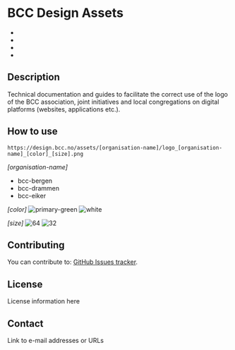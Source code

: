 # BCC Design Assets

*
*
*
*

## Description
Technical documentation and guides to facilitate the correct use of the logo of the BCC association, joint initiatives and local congregations on digital platforms (websites, applications etc.).


## How to use
`https://design.bcc.no/assets/[organisation-name]/logo_[organisation-name]_[color]_[size].png`

*[organisation-name]*
- bcc-bergen
- bcc-drammen
- bcc-eiker


*[color]*
![primary-green](https://design.bcc.no/assets/bcc-valdres/logo_bcc-valdres_primary-green_64.png)
![white](https://design.bcc.no/assets/bcc-valdres/logo_bcc-valdres_white_64.png)


*[size]*
![64](https://design.bcc.no/assets/bcc-valdres/logo_bcc-valdres_primary-green_64.png)
![32](https://design.bcc.no/assets/bcc-valdres/logo_bcc-valdres_primary-green_32.png)


## Contributing
You can contribute to: [GitHub Issues tracker](https://github.com/bcc-code/bcc-design/issues).


## License
License information here


## Contact
Link to e-mail addresses or URLs